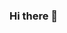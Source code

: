 ### Hi there 👋

<!--
**Bohirjon/bohirjon** is a ✨ _special_ ✨ repository because its `README.md` (this file) appears on your GitHub profile.

Here are some ideas to get you started:

- 🔭 I'm Bohirjon Akhmmedov
- 🌱 I’m currently learning: flutter, swift, swiftui, kotlin ...
- 📫 How to reach me: bohirjon.a@gmail.com
- 😄 Pronouns: he/him/his
- ⚡ Fun fact: I love science(physics, astrophysics) and philosophy.

![Bohirjon's github stats](https://github-readme-stats.vercel.app/api?username=bohirjon&show_icons=true)

-->
